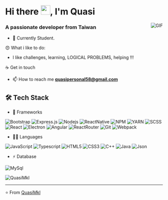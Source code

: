 <h1>Hi there <img src="https://raw.githubusercontent.com/iampavangandhi/iampavangandhi/master/gifs/Hi.gif" width="30px">, I'm Quasi</h1>

<img align="right" alt="GIF" src="https://raw.githubusercontent.com/JoeyBling/JoeyBling/master/pic/pusheencode.gif" />

### A passionate developer from Taiwan

- 🌱 Currently Student.

😍 What i like to do:
- I like challenges, learning, LOGICAL PROBLEMS, helping !!!

☕ Get in touch
- 📫 How to reach me **quasipersonal58@gmail.com**
## 🛠 Tech Stack

- 🚀 Frameworks

![Bootstrap](https://img.shields.io/badge/-Bootstrap-333333?style=flat&logo=bootstrap)
![Express.js](https://img.shields.io/badge/-Express-333333?style=flat&logo=expressjs)
![Nodejs](https://img.shields.io/badge/-Nodejs-333333?style=flat&logo=Node.js)
![ReactNative](https://img.shields.io/badge/React_Native-20232A?style=flat&logo=react)
![NPM](https://img.shields.io/badge/npm-CB3837?style=flat&logo=npm)
![YARN](https://img.shields.io/badge/Yarn-2C8EBB?style=flat&logo=yarn&logoColor=white)
![SCSS](https://img.shields.io/badge/-SCSS-333333?style=flat&logo=SASS)
![React](https://img.shields.io/badge/-React-333333?style=flat&logo=react)
![Electron](https://img.shields.io/badge/Electron-2B2E3A?style=flat&logo=electron&logoColor=9FEAF9)
![Angular](https://img.shields.io/badge/Angular-DD0031?style=flat&logo=angular&logoColor=white)
![ReactRouter](https://img.shields.io/badge/React_Router-CA4245?style=flat&logo=react-router&logoColor=white)
![Git](https://img.shields.io/badge/Git-F05032?style=flat&logo=git&logoColor=white)
![Webpack](https://img.shields.io/badge/Webpack-8DD6F9?style=flat&logo=Webpack&logoColor=white)
- 👩‍💻 Languages

![JavaScript](https://img.shields.io/badge/-JavaScript-323330?style=flat&logo=javascript)
![Typescript](https://img.shields.io/badge/TypeScript-007ACC?style=flat&logo=typescript&logoColor=white)
![HTML5](https://img.shields.io/badge/-HTML5-E34F26?style=flat&logo=html5&logoColor=white)
![CSS3](https://img.shields.io/badge/-CSS3-1572B6?style=flat&logo=css3)
![C++](https://img.shields.io/badge/C%2B%2B-00599C?style=flat&logo=c%2B%2B)
![Java](https://img.shields.io/badge/Java-ED8B00?style=flat&logo=java)
![Json](https://img.shields.io/badge/json-5E5C5C?style=flat&logo=json)
- ⚡ Database

![MySql](https://img.shields.io/badge/MySQL-00000F?style=flat&logo=mysql)

<img src="https://github-readme-stats.vercel.app/api?username=QuasiMkl&show_icons=true&theme=discord_old_blurple" alt=QuasiMkl />

---
⭐️ From [QuasiMkl](https://github.com/QuasiMkl)
